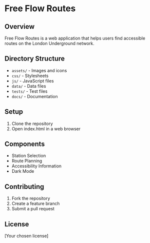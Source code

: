 # Free Flow Routes

## Overview
Free Flow Routes is a web application that helps users find accessible routes on the London Underground network.

## Directory Structure
- `assets/` - Images and icons
- `css/` - Stylesheets
- `js/` - JavaScript files
- `data/` - Data files
- `tests/` - Test files
- `docs/` - Documentation

## Setup
1. Clone the repository
2. Open index.html in a web browser

## Components
- Station Selection
- Route Planning
- Accessibility Information
- Dark Mode

## Contributing
1. Fork the repository
2. Create a feature branch
3. Submit a pull request

## License
[Your chosen license] 
